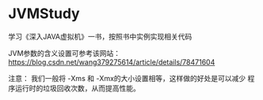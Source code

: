 # JVMStudy
学习《深入JAVA虚拟机》一书，按照书中实例实现相关代码

JVM参数的含义设置可参考该网站：
https://blog.csdn.net/wang379275614/article/details/78471604

注意：
我们一般将 -Xms 和 -Xmx的大小设置相等，这样做的好处是可以减少
程序运行时的垃圾回收次数，从而提高性能。

